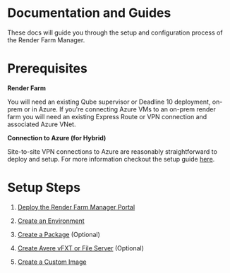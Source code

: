 # Documentation and Guides

These docs will guide you through the setup and configuration process of the Render Farm Manager.  

# Prerequisites

**Render Farm**

You will need an existing Qube supervisor or Deadline 10 deployment, on-prem or in Azure.  If you're
connecting Azure VMs to an on-prem render farm you will need an existing Express Route or VPN connection
and associated Azure VNet.

**Connection to Azure (for Hybrid)**

Site-to-site VPN connections to Azure are reasonably straightforward to deploy and setup.  For more information
checkout the setup guide [here](https://docs.microsoft.com/en-us/azure/vpn-gateway/vpn-gateway-howto-site-to-site-resource-manager-portal).

# Setup Steps

1. [Deploy the Render Farm Manager Portal](00-deployment.md)

2. [Create an Environment](10-environments-overview.md)

3. [Create a Package](20-packages-overview.md) (Optional)

4. [Create Avere vFXT or File Server](30-storage-overview.md) (Optional)

5. [Create a Custom Image](40-customimages-overview.md)